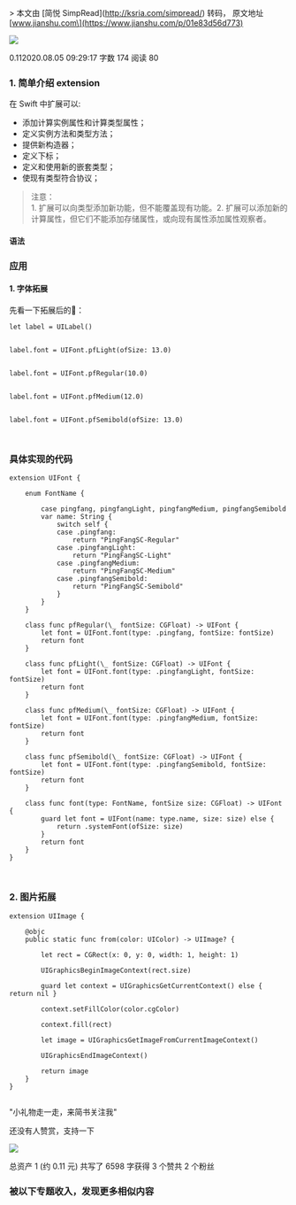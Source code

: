 \> 本文由 \[简悦 SimpRead\](http://ksria.com/simpread/) 转码， 原文地址 \[www.jianshu.com\](https://www.jianshu.com/p/01e83d56d773)

[![](https://upload.jianshu.io/users/upload_avatars/6180564/c48bf605-b3fb-4008-a78b-3000628d8d88?imageMogr2/auto-orient/strip|imageView2/1/w/96/h/96/format/webp)](https://www.jianshu.com/u/475a09787a4d)

0.112020.08.05 09:29:17 字数 174 阅读 80

### 1\. 简单介绍 extension

在 Swift 中扩展可以:

*   添加计算实例属性和计算类型属性；
*   定义实例方法和类型方法；
*   提供新构造器；
*   定义下标；
*   定义和使用新的嵌套类型；
*   使现有类型符合协议；

> 注意：  
> 1\. 扩展可以向类型添加新功能，但不能覆盖现有功能。2. 扩展可以添加新的计算属性，但它们不能添加存储属性，或向现有属性添加属性观察者。

#### 语法

### 应用

#### 1\. 字体拓展

先看一下拓展后的🌰：

```
let label = UILabel()


label.font = UIFont.pfLight(ofSize: 13.0)


label.font = UIFont.pfRegular(10.0)


label.font = UIFont.pfMedium(12.0)


label.font = UIFont.pfSemibold(ofSize: 13.0)



```

### 具体实现的代码

```
extension UIFont {
    
    enum FontName {
        
        case pingfang, pingfangLight, pingfangMedium, pingfangSemibold
        var name: String {
            switch self {
            case .pingfang:
                return "PingFangSC-Regular"
            case .pingfangLight:
                return "PingFangSC-Light"
            case .pingfangMedium:
                return "PingFangSC-Medium"
            case .pingfangSemibold:
                return "PingFangSC-Semibold"
            }
        }
    }
    
    class func pfRegular(\_ fontSize: CGFloat) -> UIFont {
        let font = UIFont.font(type: .pingfang, fontSize: fontSize)
        return font
    }
    
    class func pfLight(\_ fontSize: CGFloat) -> UIFont {
        let font = UIFont.font(type: .pingfangLight, fontSize: fontSize)
        return font
    }
    
    class func pfMedium(\_ fontSize: CGFloat) -> UIFont {
        let font = UIFont.font(type: .pingfangMedium, fontSize: fontSize)
        return font
    }
    
    class func pfSemibold(\_ fontSize: CGFloat) -> UIFont {
        let font = UIFont.font(type: .pingfangSemibold, fontSize: fontSize)
        return font
    }
    
    class func font(type: FontName, fontSize size: CGFloat) -> UIFont {
        guard let font = UIFont(name: type.name, size: size) else {
            return .systemFont(ofSize: size)
        }
        return font
    }
}



```

### 2\. 图片拓展

```
extension UIImage {
    
    @objc
    public static func from(color: UIColor) -> UIImage? {
        
        let rect = CGRect(x: 0, y: 0, width: 1, height: 1)
        
        UIGraphicsBeginImageContext(rect.size)
        
        guard let context = UIGraphicsGetCurrentContext() else { return nil }
        
        context.setFillColor(color.cgColor)
        
        context.fill(rect)
        
        let image = UIGraphicsGetImageFromCurrentImageContext()
        
        UIGraphicsEndImageContext()
        
        return image
    }
}


```

"小礼物走一走，来简书关注我"

还没有人赞赏，支持一下

[![](https://upload.jianshu.io/users/upload_avatars/6180564/c48bf605-b3fb-4008-a78b-3000628d8d88?imageMogr2/auto-orient/strip|imageView2/1/w/100/h/100/format/webp)](https://www.jianshu.com/u/475a09787a4d)

总资产 1 (约 0.11 元) 共写了 6598 字获得 3 个赞共 2 个粉丝

### 被以下专题收入，发现更多相似内容